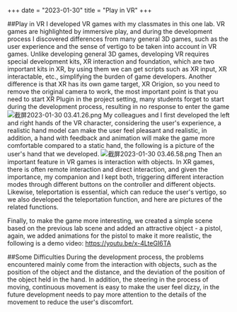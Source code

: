 +++ 
date = "2023-01-30"
title = "Play in VR"
+++

##Play in VR
I developed VR games with my classmates in this one lab. VR games are highlighted by immersive play, and during the development process I discovered differences from many general 3D games, such as the user experience and the sense of vertigo to be taken into account in VR games.
Unlike developing general 3D games, developing VR requires special development kits, XR interaction and foundation, which are two important kits in XR, by using them we can get scripts such as XR input, XR interactable, etc., simplifying the burden of game developers. Another difference is that XR has its own game target, XR Origion, so you need to remove the original camera to work, the most important point is that you need to start XR Plugin in the project setting, many students forget to start during the development process, resulting in no response to enter the game
![截屏2023-01-30 03.41.26.png](https://s2.loli.net/2023/01/30/Zzaech86rXW4TEo.png)
My colleagues and I first developed the left and right hands of the VR character, considering the user's experience, a realistic hand model can make the user feel pleasant and realistic, in addition, a hand with feedback and animation will make the game more comfortable compared to a static hand, the following is a picture of the user's hand that we developed.
![截屏2023-01-30 03.46.58.png](https://s2.loli.net/2023/01/30/3yJzXTgNiQV5DoM.png)
Then an important feature in VR games is interaction with objects. In XR games, there is often remote interaction and direct interaction, and given the importance, my companion and I kept both, triggering different interaction modes through different buttons on the controller and different objects. Likewise, teleportation is essential, which can reduce the user's vertigo, so we also developed the teleportation function, and here are pictures of the related functions.

Finally, to make the game more interesting, we created a simple scene based on the previous lab scene and added an attractive object - a pistol, again, we added animations for the pistol to make it more realistic, the following is a demo video:
https://youtu.be/x-4LteGI6TA


##Some Difficulties 
During the development process, the problems encountered mainly come from the interaction with objects, such as the position of the object and the distance, and the deviation of the position of the object held in the hand. In addition, the steering in the process of moving, continuous movement is easy to make the user feel dizzy, in the future development needs to pay more attention to the details of the movement to reduce the user's discomfort.

